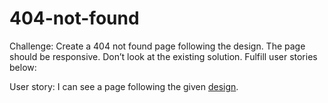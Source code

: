# 404-not-found

Challenge: Create a 404 not found page following the design. The page should be responsive. Don’t look at the existing solution. Fulfill user stories below:

User story: I can see a page following the given [design](https://www.figma.com/file/QeKWLNhB13zDjJzqR22TKE/404-page-challenge).
